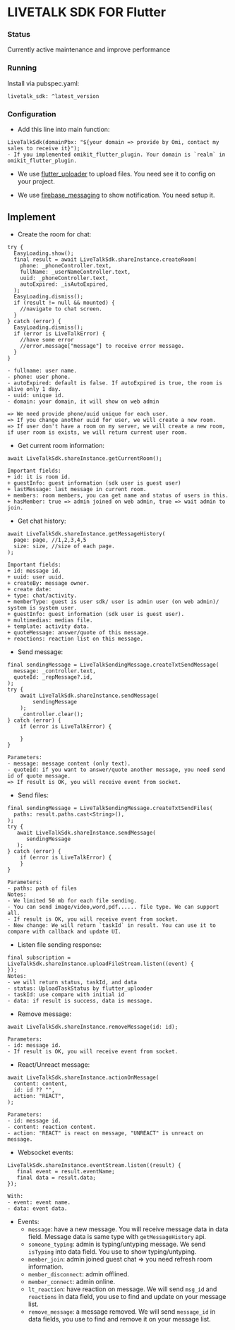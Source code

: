 # LIVETALK SDK FOR Flutter

### Status
Currently active maintenance and improve performance


### Running
Install via pubspec.yaml:

```
livetalk_sdk: ^latest_version
```

### Configuration

- Add this line into main function:

```
LiveTalkSdk(domainPbx: "${your domain => provide by Omi, contact my sales to receive it}");
- If you implemented omikit_flutter_plugin. Your domain is `realm` in omikit_flutter_plugin.
```

- We use <a href="https://github.com/fluttercommunity/flutter_uploader">flutter_uploader</a> to upload files. You need see it to config on your project.

- We use <a href="https://pub.dev/packages/firebase_messaging">firebase_messaging</a> to show notification. You need setup it.

## Implement
- Create the room for chat:
```
try {
  EasyLoading.show();
  final result = await LiveTalkSdk.shareInstance.createRoom(
    phone: _phoneController.text,
    fullName: _userNameController.text,
    uuid: _phoneController.text,
    autoExpired: _isAutoExpired,
  );
  EasyLoading.dismiss();
  if (result != null && mounted) {
    //navigate to chat screen.
  }
} catch (error) {
  EasyLoading.dismiss();
  if (error is LiveTalkError) {
    //have some error
    //error.message["message"] to receive error message.
  }
}

- fullname: user name.
- phone: user phone.
- autoExpired: default is false. If autoExpired is true, the room is alive only 1 day.
- uuid: unique id.
- domain: your domain, it will show on web admin

=> We need provide phone/uuid unique for each user.
=> If you change another uuid for user, we will create a new room.
=> If user don't have a room on my server, we will create a new room, if user room is exists, we will return current user room.
```
- Get current room information:
```
await LiveTalkSdk.shareInstance.getCurrentRoom();

Important fields: 
+ id: it is room id.
+ guestInfo: guest information (sdk user is guest user)
+ lastMessage: last message in current room.
+ members: room members, you can get name and status of users in this.
+ hasMember: true => admin joined on web admin, true => wait admin to join.
```
- Get chat history:
```
await LiveTalkSdk.shareInstance.getMessageHistory(
  page: page, //1,2,3,4,5
  size: size, //size of each page.
);

Important fields: 
+ id: message id.
+ uuid: user uuid.
+ createBy: message owner.
+ create date: 
+ type: chat/activity.
+ memberType: guest is user sdk/ user is admin user (on web admin)/ system is system user.
+ guestInfo: guest information (sdk user is guest user).
+ multimedias: medias file.
+ template: activity data.
+ quoteMessage: answer/quote of this message.
+ reactions: reaction list on this message.
```
- Send message:
```
final sendingMessage = LiveTalkSendingMessage.createTxtSendMessage(
  message: _controller.text, 
  quoteId: _repMessage?.id, 
);
try {
    await LiveTalkSdk.shareInstance.sendMessage(
        sendingMessage
    );
    _controller.clear();
} catch (error) {
    if (error is LiveTalkError) {
    
    }
}

Parameters:
- message: message content (only text).
- quoteId: if you want to answer/quote another message, you need send id of quote message.
=> If result is OK, you will receive event from socket.
```

- Send files:
```
final sendingMessage = LiveTalkSendingMessage.createTxtSendFiles(
  paths: result.paths.cast<String>(),
);
try {
   await LiveTalkSdk.shareInstance.sendMessage(
      sendingMessage
   );
} catch (error) {
    if (error is LiveTalkError) {
    }
}

Parameters:
- paths: path of files
Notes:
- We limited 50 mb for each file sending.
- You can send image/video,word,pdf...... file type. We can support all.
- If result is OK, you will receive event from socket.
- New change: We will return `taskId` in result. You can use it to compare with callback and update UI.
```

- Listen file sending response:
```
final subscription = LiveTalkSdk.shareInstance.uploadFileStream.listen((event) {
});
Notes: 
- we will return status, taskId, and data
- status: UploadTaskStatus by flutter_uploader
- taskId: use compare with initial id
- data: if result is success, data is message.
```

- Remove message:
```
await LiveTalkSdk.shareInstance.removeMessage(id: id);

Parameters:
- id: message id.
- If result is OK, you will receive event from socket.
```

- React/Unreact message:
```
await LiveTalkSdk.shareInstance.actionOnMessage(
  content: content,
  id: id ?? "",
  action: "REACT",
);

Parameters:
- id: message id.
- content: reaction content.
- action: "REACT" is react on message, "UNREACT" is unreact on message.
```

- Websocket events:
```
LiveTalkSdk.shareInstance.eventStream.listen((result) {
   final event = result.eventName;
   final data = result.data;
});

With:
- event: event name.
- data: event data.
```

- Events:
  -  `message`: have a new message. You will receive message data in data field. Message data is same type with `getMessageHistory` api.
  - `someone_typing`: admin is typing/untyping message. We send `isTyping` into data field. You use to show typing/untyping.
  - `member_join`: admin joined guest chat => you need refresh room information.
  - `member_disconnect`: admin offlined.
  - `member_connect`: admin online.
  - `lt_reaction`: have reaction on message. We will send `msg_id` and `reactions` in data field, you use to find and update on your message list.
  - `remove_message`: a message removed. We will send `message_id` in data fields, you use to find and remove it on your message list.